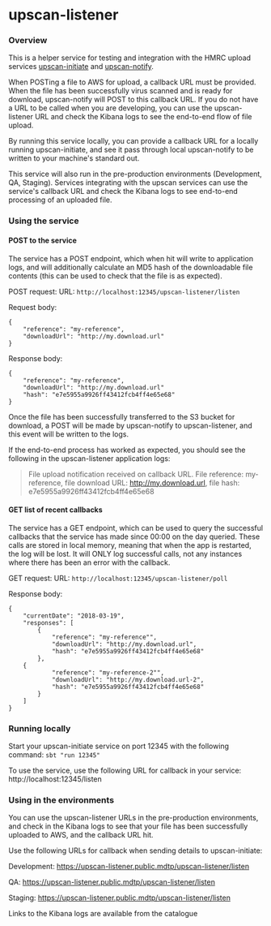# upscan-listener

### Overview

This is a helper service for testing and integration with the HMRC upload services [upscan-initiate](https://github.com/hmrc/upscan-initiate)
and [upscan-notify](https://github.com/hmrc/upscan-notify).

When POSTing a file to AWS for upload, a callback URL must be provided. When the file has been successfully virus scanned and is ready for download, upscan-notify will POST to this callback URL. If you do not have a URL to be called when you are developing, you can use the upscan-listener URL and check the Kibana logs to see the end-to-end flow of file upload.

By running this service locally, you can provide a callback URL for a locally running upscan-initiate, and see it pass through local upscan-notify to be written to your machine's standard out.

This service will also run in the pre-production environments (Development, QA, Staging). Services integrating with the upscan services can use the service's callback URL and check the Kibana logs to see end-to-end processing of
an uploaded file.

### Using the service
#### POST to the service
The service has a POST endpoint, which when hit will write to application logs, and will additionally calculate an MD5 hash of the downloadable file contents (this can be used to check that the file is as expected).

POST request:
URL: ```http://localhost:12345/upscan-listener/listen```

Request body:
```
{
    "reference": "my-reference",
    "downloadUrl": "http://my.download.url"
}
```

Response body:
```
{
    "reference": "my-reference",
    "downloadUrl": "http://my.download.url"
    "hash": "e7e5955a9926ff43412fcb4ff4e65e68"
}
```

Once the file has been successfully transferred to the S3 bucket for download, a POST will be made by upscan-notify to upscan-listener, and this event will be written to the logs.

If the end-to-end process has worked as expected, you should see the following in the upscan-listener application logs:
> File upload notification received on callback URL. File reference: my-reference, file download URL: http://my.download.url, file hash: e7e5955a9926ff43412fcb4ff4e65e68

#### GET list of recent callbacks
The service has a GET endpoint, which can be used to query the successful callbacks that the service has made since 00:00 on the day queried. These calls are stored in local memory, meaning that when the app is restarted, the log will be lost. It will ONLY log successful calls, not any instances where there has been an error with the callback.

GET request:
URL: ```http://localhost:12345/upscan-listener/poll```

Response body:
```
{
    "currentDate": "2018-03-19",
    "responses": [
        {
            "reference": "my-reference"",
            "downloadUrl": "http://my.download.url",
            "hash": "e7e5955a9926ff43412fcb4ff4e65e68"
        },
    {
            "reference": "my-reference-2"",
            "downloadUrl": "http://my.download.url-2",
            "hash": "e7e5955a9926ff43412fcb4ff4e65e68"
        }
    ]
}
```

### Running locally
Start your upscan-initiate service on port 12345 with the following command: ```sbt "run 12345"```

To use the service, use the following URL for callback in your service: http://localhost:12345/listen

### Using in the environments
You can use the upscan-listener URLs in the pre-production environments, and check in the Kibana logs to see that your file has been successfully uploaded to AWS, and the callback URL hit.

Use the following URLs for callback when sending details to upscan-initiate:

Development: https://upscan-listener.public.mdtp/upscan-listener/listen

QA: https://upscan-listener.public.mdtp/upscan-listener/listen

Staging: https://upscan-listener.public.mdtp/upscan-listener/listen

Links to the Kibana logs are available from the catalogue